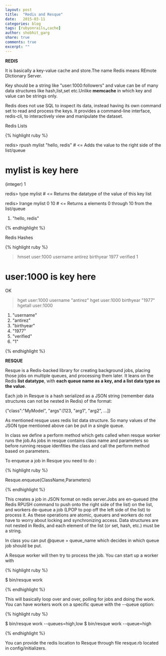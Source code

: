 ```yaml
---
layout: post
title:  "Redis and Resque"
date:   2015-03-11
categories: blog
tags: [rubyonrails,cache]
author: shobhit_garg
share: true
comments: true
excerpt: ""
---
```



__REDIS__

 It is basically a key-value cache and store.The name Redis means REmote DIctionary Server.


Key should be a string like "user:1000:followers" and value can be of many data structures like hash,list,set etc.Unlike __memcache__ in which key and value can be strings only.

Redis does not use SQL to inspect its data, instead having its own command set to read and process the keys. It provides a command-line interface, redis-cli, to interactively view and manipulate the dataset.

Redis Lists

{% highlight ruby %}

redis> rpush mylist "hello, redis"  # <= Adds the value to the right side of the list/queue
# mylist is key here
(integer) 1

redis> type mylist                  # <= Returns the datatype of the value of this key
list

redis> lrange mylist 0 10           # <= Returns a elements 0 through 10 from the list/queue
1) "hello, redis"

{% endhighlight %}


Redis Hashes


{% highlight ruby %}

> hmset user:1000 username antirez birthyear 1977 verified 1
# user:1000 is key here
OK
> hget user:1000 username
"antirez"
> hget user:1000 birthyear
"1977"
> hgetall user:1000
1) "username"
2) "antirez"
3) "birthyear"
4) "1977"
5) "verified"
6) "1"

{% endhighlight %}


__RESQUE__

Resque is a Redis-backed library for creating background jobs, placing those jobs on multiple queues, and processing them later.
It leans on the Redis __list datatype__, with __each queue name as a key, and a list data type as the value__.

Each job in Resque is a hash serialized as a JSON string (remember data structures can not be nested in Redis) of the format:

{"class":"MyModel", "args":[123, "arg1", "arg2", ...]}

As mentioned resque uses redis list data structure. So many values of the JSON type mentioned above can be put in a single queue.

In class we define a perform method which gets called when resque worker runs the job.As jobs in resque contains class name and parameters so before running resque idenfities the class and call the perform method based on parameters.

To enqueue a job in Resque you need to do :

{% highlight ruby %}

Resque.enqueue(ClassName,Parameters)

{% endhighlight %}

This creates a job in JSON format on redis server.Jobs are en-queued (the Redis RPUSH command to push onto the right side of the list) on the list, and workers de-queue a job (LPOP to pop off the left side of the list) to process it. As these operations are atomic, queuers and workers do not have to worry about locking and synchronizing access. Data structures are not nested in Redis, and each element of the list (or set, hash, etc.) must be a string.

In class you can put @queue = queue_name which decides in which queue job should be put.


A Resque worker will then try to process the job.
You can start up a worker with

{% highlight ruby %}

$ bin/resque work

{% endhighlight %}

This will basically loop over and over, polling for jobs and doing the work. You can have workers work on a specific queue with the --queue option:

{% highlight ruby %}

$ bin/resque work --queues=high,low
$ bin/resque work --queue=high

{% endhighlight %}

You can provide the redis location to Resque through file resque.rb located in config/initializers.







